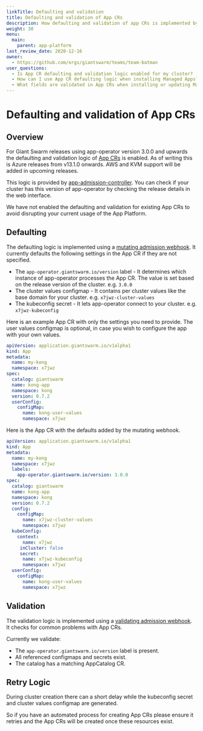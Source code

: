 ```yaml
---
linkTitle: Defaulting and validation
title: Defaulting and validation of App CRs
description: How defaulting and validation of app CRs is implemented by app-admission-controller
weight: 30
menu:
  main:
    parent: app-platform
last_review_date: 2020-12-16
owner:
  - https://github.com/orgs/giantswarm/teams/team-batman
user_questions:
  - Is App CR defaulting and validation logic enabled for my cluster? 
  - How can I use App CR defaulting logic when installing Managed Apps?
  - What fields are validated in App CRs when installing or updating Managed Apps?
---
```


# Defaulting and validation of App CRs

## Overview

For Giant Swarm releases using app-operator version 3.0.0 and upwards the
defaulting and validation logic of [App CRs](/content/reference/management-api/apps.application.giantswarm.io/) is enabled.
As of writing this is Azure releases from v13.1.0 onwards. AWS and KVM support will be added in upcoming releases.

This logic is provided by
[app-admission-controller](https://github.com/giantswarm/app-admission-controller).
You can check if your cluster has this version of app-operator by checking the
release details in the web interface.

We have not enabled the defaulting and validation for existing App CRs to avoid
disrupting your current usage of the App Platform.

## Defaulting

The defaulting logic is implemented using a [mutating admission webhook](https://kubernetes.io/docs/reference/access-authn-authz/admission-controllers/#mutatingadmissionwebhook). It currently
defaults the following settings in the App CR if they are not specified.

- The `app-operator.giantswarm.io/version` label - It determines which instance
of app-operator processes the App CR. The value is set based on the release
version of the cluster. e.g. `3.0.0`
- The cluster values configmap - It contains per cluster values like the base
domain for your cluster. e.g. `x7jwz-cluster-values`
- The kubeconfig secret - It lets app-operator connect to your cluster. e.g. `x7jwz-kubeconfig`

Here is an example App CR with only the settings you need to provide. The user
values configmap is optional, in case you wish to configure the app with your
own values.

```yaml
apiVersion: application.giantswarm.io/v1alpha1
kind: App
metadata:
  name: my-kong
  namespace: x7jwz
spec:
  catalog: giantswarm
  name: kong-app
  namespace: kong
  version: 0.7.2
  userConfig:
    configMap:
      name: kong-user-values
      namespace: x7jwz
```

Here is the App CR with the defaults added by the mutating webhook.

```yaml
apiVersion: application.giantswarm.io/v1alpha1
kind: App
metadata:
  name: my-kong
  namespace: x7jwz
  labels:
    app-operator.giantswarm.io/version: 3.0.0
spec:
  catalog: giantswarm
  name: kong-app
  namespace: kong
  version: 0.7.2
  config:
    configMap:
      name: x7jwz-cluster-values
      namespace: x7jwz
  kubeConfig:
    context:
      name: x7jwz
     inCluster: false
     secret:
      name: x7jwz-kubeconfig
      namespace: x7jwz
  userConfig:
    configMap:
      name: kong-user-values
      namespace: x7jwz
```

## Validation

The validation logic is implemented using a [validating admission webhook](https://kubernetes.io/docs/reference/access-authn-authz/admission-controllers/#validatingadmissionwebhook).
It checks for common problems with App CRs.

Currently we validate:

- The `app-operator.giantswarm.io/version` label is present.
- All referenced configmaps and secrets exist.
- The catalog has a matching AppCatalog CR.

## Retry Logic

During cluster creation there can a short delay while the kubeconfig
secret and cluster values configmap are generated.

So if you have an automated process for creating App CRs please ensure
it retries and the App CRs will be created once these resources exist.
